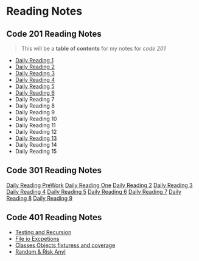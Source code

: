 # Reading Notes

## Code 201 Reading Notes
> This will be a **table of contents** for my notes for *code 201*

- [Daily Reading 1](class-01.md)
- [Daily Reading 2](class-02.md)
- [Daily Reading 3](class-03.md)
- [Daily Reading 4](class-04.md)
- [Daily Reading 5](class-05.md)
- [Daily Reading 6](class-06.md)
- Daily Reading 7
- Daily Reading 8
- Daily Reading 9
- Daily Reading 10
- Daily Reading 11
- Daily Reading 12
- [Daily Reading 13](class-13.md) 
- Daily Reading 14
- Daily Reading 15


## Code 301 Reading Notes

[Daily Reading PreWork](class-00.md
)
[Daily Reading One](clas-32.md)
[Daily Reading 2](clas-33.md)
[Daily Reading 3](clas-34.md)
[Daily Reading 4](clas-35.md)
[Daily Reading 5](clas-36.md)
[Daily Reading 6](clas-37.md)
[Daily Reading 7](clas-38.md)
[Daily Reading 8](clas-39.md)
[Daily Reading 9](clas-312.md)

## Code 401 Reading Notes

 - [Testing and Recursion](401-class-02.md)
 - [File io Excpetions](401-class-03.md)
 - [Classes Objects fixturess and coverage](401-class-04.md)
 - [Random & Risk Anyl](401-class-06.md)